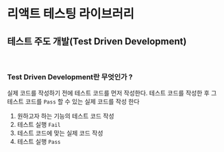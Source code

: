 # 리액트 테스팅 라이브러리

## 테스트 주도 개발(Test Driven Development)

<br />

### Test Driven Development란 무엇인가 ?

실제 코드를 작성하기 전에 테스트 코드를 먼저 작성한다.
테스트 코드를 작성한 후 그 테스트 코드를 `Pass` 할 수 있는 실제 코드를 작성 한다

1. 원하고자 하는 기능의 테스트 코드 작성
2. 테스트 실행 `Fail`
3. 테스트 코드에 맞는 실제 코드 작성
4. 테스트 실행 `Pass`
